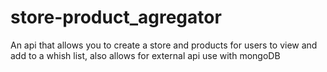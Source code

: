 # store-product_agregator
An api that allows you to create a store and products for users to view and add to a whish list, also allows for external api use with mongoDB
